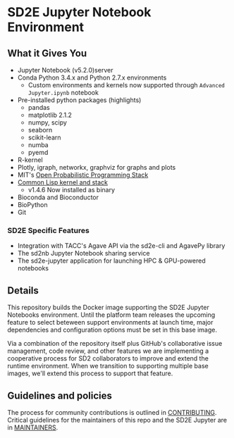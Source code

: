 # SD2E Jupyter Notebook Environment

## What it Gives You

* Jupyter Notebook \(v5.2.0\)server
* Conda Python 3.4.x and Python 2.7.x environments
  * Custom environments and kernels now supported through `Advanced Jupyter.ipynb` notebook
* Pre-installed python packages (highlights)
  * pandas
  * matplotlib 2.1.2
  * numpy, scipy
  * seaborn
  * scikit-learn
  * numba
  * pyemd
* R-kernel
* Plotly, igraph, networkx, graphviz for graphs and plots
* MIT's [Open Probabilistic Programming Stack](http://probcomp.org/)
* [Common Lisp kernel and stack](http://www.sbcl.org/)
  * v1.4.6 Now installed as binary
* Bioconda and Bioconductor
* BioPython
* Git

### SD2E Specific Features

* Integration with TACC's Agave API via the sd2e-cli and AgavePy library
* The sd2nb Jupyter Notebook sharing service
* The sd2e-jupyter application for launching HPC & GPU-powered notebooks

## Details

This repository builds the Docker image supporting the SD2E Jupyter Notebooks environment. Until the platform team releases the upcoming feature to select beteween support environments at launch time, major dependencies and configuration options must be set in this base image. 

Via a combination of the repository itself plus GitHub's collaborative issue management, code review, and other features we are implementing a cooperative process for SD2 collaborators to improve and extend the runtime environment. When we transition to supporting multiple base images, we'll extend this process to support that feature.

## Guidelines and policies

The process for community contributions is outlined in [CONTRIBUTING](./CONTRIBUTING.md). Critical guidelines for the maintainers of this repo and the SD2E Jupyter are in [MAINTAINERS](./MAINTAINERS.md). 

